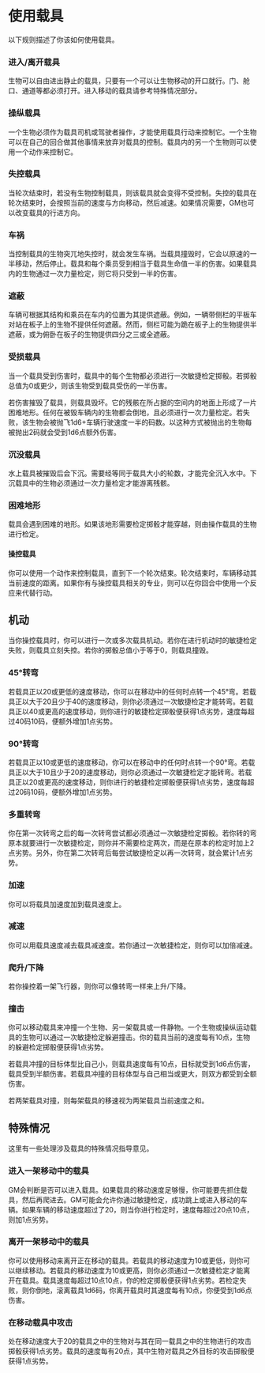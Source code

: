 # 使用载具

以下规则描述了你该如何使用载具。

### 进入/离开载具

生物可以自由进出静止的载具，只要有一个可以让生物移动的开口就行。门、舱口、通道等都必须打开。进入移动的载具请参考特殊情况部分。

### 操纵载具

一个生物必须作为载具司机或驾驶者操作，才能使用载具行动来控制它。一个生物可以在自己的回合做其他事情来放弃对载具的控制。载具内的另一个生物则可以使用一个动作来控制它。

### 失控载具

当轮次结束时，若没有生物控制载具，则该载具就会变得不受控制。失控的载具在轮次结束时，会按照当前的速度与方向移动，然后减速。如果情况需要，GM也可以改变载具的行进方向。

### 车祸

当控制载具的生物突兀地失控时，就会发生车祸。当载具撞毁时，它会以原速的一半移动，然后停止。载具和每个乘员受到相当于载具生命值一半的伤害。如果载具内的生物通过一次力量检定，则它将只受到一半的伤害。

### 遮蔽

车辆可根据其结构和乘员在车内的位置为其提供遮蔽。例如，一辆带侧栏的平板车对站在板子上的生物不提供任何遮蔽。然而，侧栏可能为跪在板子上的生物提供半遮蔽，或为俯卧在板子的生物提供四分之三或全遮蔽。

### 受损载具

当一个载具受到伤害时，载具中的每个生物都必须进行一次敏捷检定掷骰。若掷骰总值为0或更少，则该生物受到载具受伤的一半伤害。

若伤害摧毁了载具，则载具毁坏。它的残骸在所占据的空间内的地面上形成了一片困难地形。任何在被毁车辆内的生物都会倒地，且必须进行一次力量检定。若失败，该生物会被抛飞1d6+车辆行驶速度一半的码数。以这种方式被抛出的生物每被抛出2码就会受到1d6点额外伤害。

### 沉没载具

水上载具被摧毁后会下沉。需要经等同于载具大小的轮数，才能完全沉入水中。下沉载具中的生物必须通过一次力量检定才能游离残骸。

### 困难地形

载具会遇到困难的地形。如果该地形需要检定掷骰才能穿越，则由操作载具的生物进行检定。

#### 操控载具

你可以使用一个动作来控制载具，直到下一个轮次结束。轮次结束时，车辆移动其当前速度的距离。如果你有与操控载具相关的专业，则可以在你回合中使用一个反应来代替行动。

## 机动

当你操控载具时，你可以进行一次或多次载具机动。若你在进行机动时的敏捷检定失败，则载具立刻失控。若你的掷骰总值小于等于0，则载具撞毁。

### 45°转弯

若载具正以20或更低的速度移动，你可以在移动中的任何时点转一个45°弯。若载具正以大于20且少于40的速度移动，则你必须通过一次敏捷检定才能转弯。若载具正以40或更高的速度移动，则你进行的敏捷检定掷骰便获得1点劣势，速度每超过40码10码，便额外增加1点劣势。

### 90°转弯

若载具正以10或更低的速度移动，你可以在移动中的任何时点转一个90°弯。若载具正以大于10且少于20的速度移动，则你必须通过一次敏捷检定才能转弯。若载具正以20或更高的速度移动，则你进行的敏捷检定掷骰便获得1点劣势，速度每超过20码10码，便额外增加1点劣势。

### 多重转弯

你在第一次转弯之后的每一次转弯尝试都必须通过一次敏捷检定掷骰。若你转的弯原本就要进行一次敏捷检定，则你并不需要检定两次，而是在原本的检定时加上2点劣势。另外，你在第二次转弯后每尝试敏捷检定以再一次转弯，就会累计1点劣势。

### 加速

你可以将载具加速度加到载具速度上。

### 减速

你可以用载具速度减去载具减速度。若你通过一次敏捷检定，则你可以加倍减速。

### 爬升/下降

若你操控着一架飞行器，则你可以像转弯一样来上升/下降。

### 撞击

你可以移动载具来冲撞一个生物、另一架载具或一件静物。一个生物或操纵运动载具的生物可以通过一次敏捷检定躲避撞击。你的载具当前的速度每有10点，生物的躲避检定掷骰便获得1点劣势。

若载具冲撞的目标体型比自己小，则载具速度每有10点，目标就受到1d6点伤害，载具受到半额伤害。若载具冲撞的目标体型与自己相当或更大，则双方都受到全额伤害。

若两架载具对撞，则每架载具的移速视为两架载具当前速度之和。

## 特殊情况

这里有一些处理涉及载具的特殊情况指导意见。

### 进入一架移动中的载具

GM会判断是否可以进入载具。如果载具的移动速度足够慢，你可能要先抓住载具，然后再爬进去。GM可能会允许你通过敏捷检定，成功跳上或进入移动的车辆。如果车辆的移动速度超过了20，则当你进行检定时，速度每超过20点10点，则加1点劣势。

### 离开一架移动中的载具

你可以使用移动来离开正在移动的载具。若载具的移动速度为10或更低，则你可以继续移动。若载具的移动速度为10或更高，则你必须通过一次敏捷检定才能离开在载具。载具速度每超过10点10点，你的检定掷骰便获得1点劣势。若检定失败，则你倒地，滚离载具1d6码，你离开载具时其速度每有10点，你便受到1d6点伤害。

### 在移动载具中攻击

处在移动速度大于20的载具之中的生物对与其在同一载具之中的生物进行的攻击掷骰获得1点劣势。载具的速度每有20点，其中生物对载具之外目标的攻击掷骰便获得1点劣势。
